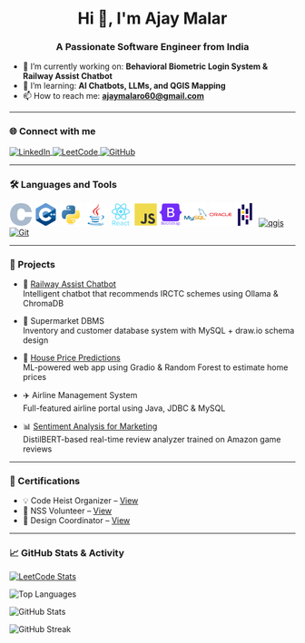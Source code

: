 <h1 align="center">Hi 👋, I'm Ajay Malar</h1>
<h3 align="center">A Passionate Software Engineer from India</h3>

- 🔭 I’m currently working on: **Behavioral Biometric Login System & Railway Assist Chatbot**
- 🌱 I’m learning: **AI Chatbots, LLMs, and QGIS Mapping**
- 📫 How to reach me: **ajaymalaro60@gmail.com**

---

### 🌐 Connect with me

<p align="left">
  <a href="https://linkedin.com/in/ajaymalar" target="_blank">
    <img align="center" src="https://raw.githubusercontent.com/rahuldkjain/github-profile-readme-generator/master/src/images/icons/Social/linked-in-alt.svg" alt="LinkedIn" height="30" width="40" />
  </a>
  <a href="https://leetcode.com/u/XSsbq1HWHn/" target="_blank">
    <img align="center" src="https://raw.githubusercontent.com/rahuldkjain/github-profile-readme-generator/master/src/images/icons/Social/leet-code.svg" alt="LeetCode" height="30" width="40" />
  </a>
  <a href="https://github.com/ajaymalar" target="_blank">
    <img align="center" src="https://raw.githubusercontent.com/rahuldkjain/github-profile-readme-generator/master/src/images/icons/Social/github.svg" alt="GitHub" height="30" width="40" />
  </a>
</p>

---

### 🛠️ Languages and Tools

<p align="left">
  <a href="https://www.cprogramming.com/" target="_blank"><img src="https://raw.githubusercontent.com/devicons/devicon/master/icons/c/c-original.svg" alt="C" width="40" height="40"/></a>
  <a href="https://www.w3schools.com/cpp/" target="_blank"><img src="https://raw.githubusercontent.com/devicons/devicon/master/icons/cplusplus/cplusplus-original.svg" alt="C++" width="40" height="40"/></a>
  <a href="https://www.python.org" target="_blank"><img src="https://raw.githubusercontent.com/devicons/devicon/master/icons/python/python-original.svg" alt="Python" width="40" height="40"/></a>
  <a href="https://www.java.com" target="_blank"><img src="https://raw.githubusercontent.com/devicons/devicon/master/icons/java/java-original.svg" alt="Java" width="40" height="40"/></a>
  <a href="https://reactjs.org/" target="_blank"><img src="https://raw.githubusercontent.com/devicons/devicon/master/icons/react/react-original-wordmark.svg" alt="React" width="40" height="40"/></a>
  <a href="https://developer.mozilla.org/en-US/docs/Web/JavaScript" target="_blank"><img src="https://raw.githubusercontent.com/devicons/devicon/master/icons/javascript/javascript-original.svg" alt="JS" width="40" height="40"/></a>
  <a href="https://getbootstrap.com" target="_blank"><img src="https://raw.githubusercontent.com/devicons/devicon/master/icons/bootstrap/bootstrap-plain-wordmark.svg" alt="Bootstrap" width="40" height="40"/></a>
  <a href="https://www.mysql.com/" target="_blank"><img src="https://raw.githubusercontent.com/devicons/devicon/master/icons/mysql/mysql-original-wordmark.svg" alt="MySQL" width="40" height="40"/></a>
  <a href="https://www.oracle.com/" target="_blank"><img src="https://raw.githubusercontent.com/devicons/devicon/master/icons/oracle/oracle-original.svg" alt="Oracle" width="40" height="40"/></a>
  <a href="https://pandas.pydata.org/" target="_blank"><img src="https://raw.githubusercontent.com/devicons/devicon/master/icons/pandas/pandas-original.svg" alt="Pandas" width="40" height="40"/></a>
  <a href="https://qgis.org/" target="_blank">
  <img src="https://upload.wikimedia.org/wikipedia/commons/0/0c/QGIS_logo_new.svg" alt="qgis" width="40" height="40"/>
</a>
  <a href="https://git-scm.com/" target="_blank"><img src="https://www.vectorlogo.zone/logos/git-scm/git-scm-icon.svg" alt="Git" width="40" height="40"/></a>
</p>

---

### 🚀 Projects

- 🧠 [Railway Assist Chatbot](https://github.com/ajaymalar/Railway-assist-chatbot)  
  Intelligent chatbot that recommends IRCTC schemes using Ollama & ChromaDB

- 🛒 Supermarket DBMS  
  Inventory and customer database system with MySQL + draw.io schema design

- 🏡 [House Price Predictions](https://github.com/ajaymalar/House_price_predictions)  
  ML-powered web app using Gradio & Random Forest to estimate home prices

- ✈️ Airline Management System  
  Full-featured airline portal using Java, JDBC & MySQL

- 📊 [Sentiment Analysis for Marketing](https://github.com/ajaymalar/Sentiment-analysis-for-marketting)  
  DistilBERT-based real-time review analyzer trained on Amazon game reviews

---

### 📜 Certifications

- 💡 Code Heist Organizer – [View](https://drive.google.com/file/d/1ll5TI7Uy8Fbn7MfOLqd-sIzUVV5pU-Zj/view?usp=sharing)  
- 💪 NSS Volunteer – [View](https://drive.google.com/file/d/1iwW5tkRcbxGM6gvAna67fEXke9bk-ULQ/view?usp=sharing)  
- 🎨 Design Coordinator – [View](https://drive.google.com/file/d/1YUeyMO-1gS2Kmu0kjoQyg_Pf2qaQMe8m/view?usp=sharing)

---

### 📈 GitHub Stats & Activity

[![LeetCode Stats](https://leetcard.jacoblin.cool/XSsbq1HWHn?theme=dark&font=Karma)](https://leetcode.com/u/XSsbq1HWHn/)

<p align="left">
  <img src="https://github-readme-stats.vercel.app/api/top-langs/?username=ajaymalar&layout=compact&theme=default" alt="Top Languages" />
</p>

<p align="left">
  <img src="https://github-readme-stats.vercel.app/api?username=ajaymalar&show_icons=true&locale=en" alt="GitHub Stats" />
</p>

<p align="left">
  <img src="https://github-readme-streak-stats.demolab.com?user=ajaymalar&theme=default" alt="GitHub Streak" />
</p>

